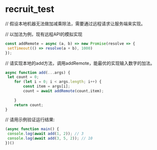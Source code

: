 # recruit_test

// 假设本地机器⽆法做加减乘除法，需要通过远程请求让服务端来实现。

// 以加法为例，现有远程API的模拟实现

```javascript
const addRemote = async (a, b) => new Promise(resolve => {
 setTimeout(() => resolve(a + b), 1000)
});
```

// 请实现本地的add⽅法，调⽤addRemote，能最优的实现输⼊数字的加法。

```javascript
async function add(...args) {
 let count = 0;
    for (let i = 0; i < args.length; i++) {
        const item = args[i];
        count = await addRemote(count,item);
        
    }
    return count;
}
```
// 请⽤示例验证运⾏结果:
```javascript
(async function main() {
 console.log(await add(1, 2)); // 3
 console.log(await add(3, 5, 2)); // 10
})()
```

